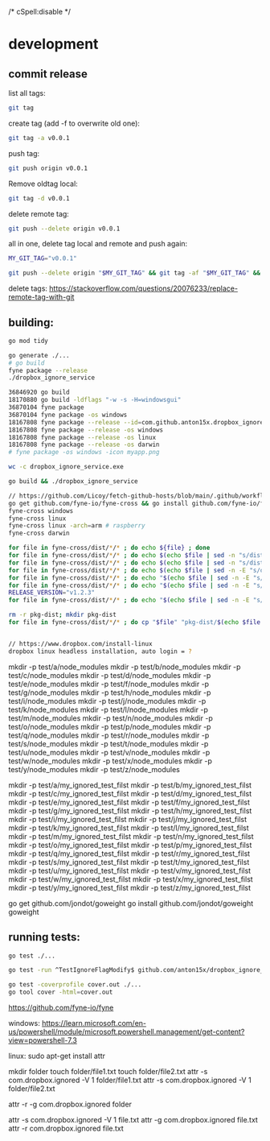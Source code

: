 /* cSpell:disable */

# development
## commit release
list all tags:
```bash
git tag
```

create tag (add -f to overwrite old one):
```bash
git tag -a v0.0.1
```

push tag:
```bash
git push origin v0.0.1
```

Remove oldtag local:
```bash
git tag -d v0.0.1
```

delete remote tag:
```bash
git push --delete origin v0.0.1
```

all in one, delete tag local and remote and push again:
```bash
MY_GIT_TAG="v0.0.1"

git push --delete origin "$MY_GIT_TAG" && git tag -af "$MY_GIT_TAG" && git push origin "$MY_GIT_TAG" && echo "successfuly deleted tag $MY_GIT_TAG"
```


delete tags: https://stackoverflow.com/questions/20076233/replace-remote-tag-with-git

## building:
```bash
go mod tidy

go generate ./...
# go build
fyne package --release
./dropbox_ignore_service

36846920 go build
18170880 go build -ldflags "-w -s -H=windowsgui"
36870104 fyne package
36870104 fyne package -os windows
18167808 fyne package --release --id=com.github.anton15x.dropbox_ignore_service -icon assets/icon.png
18167808 fyne package --release -os windows
18167808 fyne package --release -os linux
18167808 fyne package --release -os darwin
# fyne package -os windows -icon myapp.png

wc -c dropbox_ignore_service.exe

go build && ./dropbox_ignore_service

// https://github.com/Licoy/fetch-github-hosts/blob/main/.github/workflows/build-linux-windows.yml
go get github.com/fyne-io/fyne-cross && go install github.com/fyne-io/fyne-cross
fyne-cross windows
fyne-cross linux
fyne-cross linux -arch=arm # raspberry
fyne-cross darwin

for file in fyne-cross/dist/*/* ; do echo ${file} ; done
for file in fyne-cross/dist/*/* ; do echo $(echo $file | sed -n "s/dist/test/p") ; done
for file in fyne-cross/dist/*/* ; do echo $(echo $file | sed -n "s/dist\//test/p") ; done
for file in fyne-cross/dist/*/* ; do echo $(echo $file | sed -n -E "s/dist\/([^\/]+)\/([^\/]+)$/test/p") ; done
for file in fyne-cross/dist/*/* ; do echo "$(echo $file | sed -n -E "s/fyne-cross\/dist\/([^\/]+)\/([^\/.]+)([^\/]+)$/\2_\1\3/p")" ; done
for file in fyne-cross/dist/*/* ; do echo "$(echo $file | sed -n -E "s/fyne-cross\/dist\/([^\/]+)\/([^\/.]+)([^\/]+)$/\2_\1\3/p")" ; done
RELEASE_VERSION="v1.2.3"
for file in fyne-cross/dist/*/* ; do echo "$(echo $file | sed -n -E "s/fyne-cross\/dist\/([^\/]+)\/([^\/.]+)([^\/]+)$/\2_${RELEASE_VERSION}_\1\3/p")" ; done

rm -r pkg-dist; mkdir pkg-dist
for file in fyne-cross/dist/*/* ; do cp "$file" "pkg-dist/$(echo $file | sed -n -E "s/fyne-cross\/dist\/([^\/]+)\/([^\/.]+)([^\/]+)$/\2_${RELEASE_VERSION}_\1\3/p")" ; done


// https://www.dropbox.com/install-linux
dropbox linux headless installation, auto login = ?

```


mkdir -p test/a/node_modules
mkdir -p test/b/node_modules
mkdir -p test/c/node_modules
mkdir -p test/d/node_modules
mkdir -p test/e/node_modules
mkdir -p test/f/node_modules
mkdir -p test/g/node_modules
mkdir -p test/h/node_modules
mkdir -p test/i/node_modules
mkdir -p test/j/node_modules
mkdir -p test/k/node_modules
mkdir -p test/l/node_modules
mkdir -p test/m/node_modules
mkdir -p test/n/node_modules
mkdir -p test/o/node_modules
mkdir -p test/p/node_modules
mkdir -p test/q/node_modules
mkdir -p test/r/node_modules
mkdir -p test/s/node_modules
mkdir -p test/t/node_modules
mkdir -p test/u/node_modules
mkdir -p test/v/node_modules
mkdir -p test/w/node_modules
mkdir -p test/x/node_modules
mkdir -p test/y/node_modules
mkdir -p test/z/node_modules

mkdir -p test/a/my_ignored_test_filst
mkdir -p test/b/my_ignored_test_filst
mkdir -p test/c/my_ignored_test_filst
mkdir -p test/d/my_ignored_test_filst
mkdir -p test/e/my_ignored_test_filst
mkdir -p test/f/my_ignored_test_filst
mkdir -p test/g/my_ignored_test_filst
mkdir -p test/h/my_ignored_test_filst
mkdir -p test/i/my_ignored_test_filst
mkdir -p test/j/my_ignored_test_filst
mkdir -p test/k/my_ignored_test_filst
mkdir -p test/l/my_ignored_test_filst
mkdir -p test/m/my_ignored_test_filst
mkdir -p test/n/my_ignored_test_filst
mkdir -p test/o/my_ignored_test_filst
mkdir -p test/p/my_ignored_test_filst
mkdir -p test/q/my_ignored_test_filst
mkdir -p test/r/my_ignored_test_filst
mkdir -p test/s/my_ignored_test_filst
mkdir -p test/t/my_ignored_test_filst
mkdir -p test/u/my_ignored_test_filst
mkdir -p test/v/my_ignored_test_filst
mkdir -p test/w/my_ignored_test_filst
mkdir -p test/x/my_ignored_test_filst
mkdir -p test/y/my_ignored_test_filst
mkdir -p test/z/my_ignored_test_filst


go get github.com/jondot/goweight
go install github.com/jondot/goweight
goweight

## running tests:
```bash
go test ./...

go test -run ^TestIgnoreFlagModify$ github.com/anton15x/dropbox_ignore_service
```

```bash
go test -coverprofile cover.out ./... 
go tool cover -html=cover.out
```



https://github.com/fyne-io/fyne





windows:
https://learn.microsoft.com/en-us/powershell/module/microsoft.powershell.management/get-content?view=powershell-7.3

linux:
sudo apt-get install attr




mkdir folder
touch folder/file1.txt
touch folder/file2.txt
attr -s com.dropbox.ignored -V 1 folder/file1.txt
attr -s com.dropbox.ignored -V 1 folder/file2.txt

attr -r -g com.dropbox.ignored folder


attr -s com.dropbox.ignored -V 1 file.txt
attr -g com.dropbox.ignored file.txt
attr -r com.dropbox.ignored file.txt
